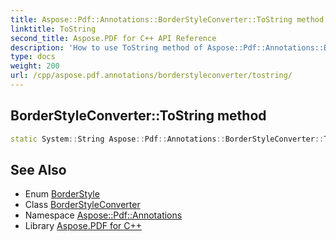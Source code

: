 ```yaml
---
title: Aspose::Pdf::Annotations::BorderStyleConverter::ToString method
linktitle: ToString
second_title: Aspose.PDF for C++ API Reference
description: 'How to use ToString method of Aspose::Pdf::Annotations::BorderStyleConverter class in C++.'
type: docs
weight: 200
url: /cpp/aspose.pdf.annotations/borderstyleconverter/tostring/
---
```

## BorderStyleConverter::ToString method




```cpp
static System::String Aspose::Pdf::Annotations::BorderStyleConverter::ToString(BorderStyle value)
```

## See Also

* Enum [BorderStyle](../../borderstyle/)
* Class [BorderStyleConverter](../)
* Namespace [Aspose::Pdf::Annotations](../../)
* Library [Aspose.PDF for C++](../../../)
